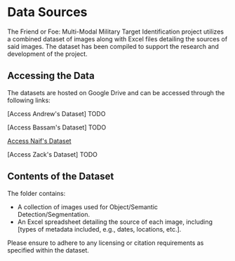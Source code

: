 # Data Sources

The Friend or Foe: Multi-Modal Military Target Identification project utilizes a combined dataset of images along with Excel files detailing the sources of said images. The dataset has been compiled to support the research and development of the project.

## Accessing the Data

The datasets are hosted on Google Drive and can be accessed through the following links:

[Access Andrew's Dataset] TODO

[Access Bassam's Dataset] TODO

[Access Naif's Dataset](https://drive.google.com/drive/folders/1NnWoSyfbCSW_mvzjSiorXEkIngyX8ooO?usp=sharing)

[Access Zack's Dataset] TODO

## Contents of the Dataset

The folder contains:
- A collection of images used for Object/Semantic Detection/Segmentation.
- An Excel spreadsheet detailing the source of each image, including [types of metadata included, e.g., dates, locations, etc.].

Please ensure to adhere to any licensing or citation requirements as specified within the dataset.
